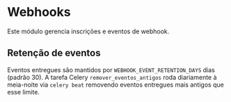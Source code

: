 # Webhooks

Este módulo gerencia inscrições e eventos de webhook.

## Retenção de eventos

Eventos entregues são mantidos por `WEBHOOK_EVENT_RETENTION_DAYS` dias (padrão 30).
A tarefa Celery `remover_eventos_antigos` roda diariamente à meia-noite via `celery beat`
removendo eventos entregues mais antigos que esse limite.

